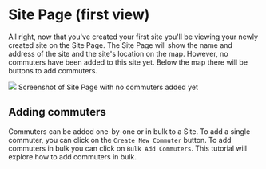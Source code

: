 # Site Page (first view)

All right, now that you've created your first site you'll be viewing your newly created site on the Site Page.  The Site Page will show the name and address of the site and the site's location on the map.  However, no commuters have been added to this site yet.  Below the map there will be buttons to add commuters.

<p class="image-with-caption">
  <img src="../../img/empty-site.png" class="img-spotlight"/>
  Screenshot of Site Page with no commuters added yet
</p>

## Adding commuters

Commuters can be added one-by-one or in bulk to a Site.  To add a single commuter, you can click on the `Create New Commuter` button.  To add commuters in bulk you can click on `Bulk Add Commuters`.  This tutorial will explore how to add commuters in bulk.
